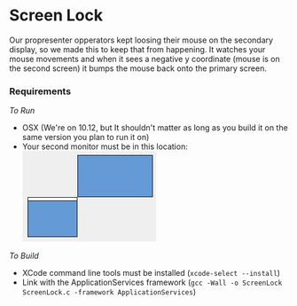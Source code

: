 # Screen Lock
Our propresenter opperators kept loosing their mouse on the secondary display, so we made this to keep that from happening. It watches your mouse movements and when it sees a negative y coordinate (mouse is on the second screen) it bumps the mouse back onto the primary screen.

### Requirements
*To Run*  
- OSX (We're on 10.12, but It shouldn't matter as long as you build it on the same version you plan to run it on)  
- Your second monitor must be in this location:  
![Monitor Setup](https://raw.githubusercontent.com/BarefootChurch/ScreenLock/master/monitor-setup.jpg)  

*To Build*  
- XCode command line tools must be installed (`xcode-select --install`)  
- Link with the ApplicationServices framework (`gcc -Wall -o ScreenLock ScreenLock.c -framework ApplicationServices`)  
